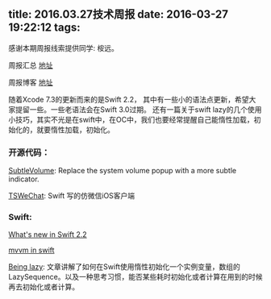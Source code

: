 title: 2016.03.27技术周报
date: 2016-03-27 19:22:12
tags:
---

感谢本期周报线索提供同学: 桉远。

周报汇总 [地址](https://github.com/BaiduHiDeviOS/iOS-Tech-Weekly)

周报博客 [地址](http://baiduhidevios.github.io/)

随着Xcode 7.3的更新而来的是Swift 2.2， 其中有一些小的语法点更新，希望大家提留一些。一些老语法会在Swift 3.0过期。
还有一篇关于swift lazy的几个使用小技巧，其实不光是在swift中，在OC中，我们也要经常提醒自己能惰性加载，初始化的，就要惰性加载，初始化。


### 开源代码：
[SubtleVolume](https://github.com/andreamazz/SubtleVolume): Replace the system volume popup with a more subtle indicator.

[TSWeChat](https://github.com/hilen/TSWeChat): Swift 写的仿微信iOS客户端

### Swift:
[What's new in Swift 2.2](https://www.hackingwithswift.com/swift2-2)

[mvvm in swift](http://artsy.github.io/blog/2015/09/24/mvvm-in-swift/)

[Being lazy](http://alisoftware.github.io/swift/2016/02/28/being-lazy/): 文章讲解了如何在Swift使用惰性初始化一个实例变量，数组的LazySequence。以及一种思考习惯，能否某些耗时初始化或者计算在用到的时候再去初始化或者计算。
